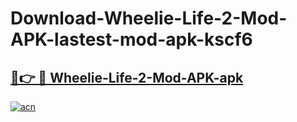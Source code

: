 # Download-Wheelie-Life-2-Mod-APK-lastest-mod-apk-kscf6

<h2><a href="https://apkcomod.com?title=Wheelie-Life-2-Mod-APK">🔗👉 🔴 Wheelie-Life-2-Mod-APK-apk </a></h2>

[![acn](https://github.com/user-attachments/assets/0f9c940e-d8b0-45ae-aac7-cd30a18b3e1c)](https://apkcomod.com?title=Wheelie-Life-2-Mod-APK)

